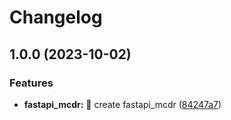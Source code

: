 # Changelog

## 1.0.0 (2023-10-02)


### Features

* **fastapi_mcdr:** 🎉 create fastapi_mcdr ([84247a7](https://github.com/AnzhiZhang/MCDReforgedPlugins/commit/84247a77315a248bc6489e15083352eb4559b68e))
